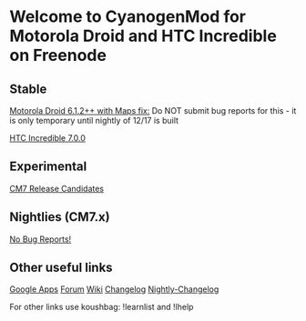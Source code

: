 Welcome to CyanogenMod for Motorola Droid and HTC Incredible on Freenode
===========

Stable
------------------
[Motorola Droid 6.1.2++ with Maps fix:](http://bit.ly/iftEwK)
Do NOT submit bug reports for this - it is only temporary until nightly of 12/17 is built

[HTC Incredible 7.0.0](http://goo.gl/rT8YD)

Experimental
------------------
[CM7 Release Candidates](http://goo.gl/SAcG)

Nightlies (CM7.x)
------------------
[No Bug Reports!](http://goo.gl/kKxxd)

Other useful links
------------------

[Google Apps](http://goo-inside.me/gapps/)
[Forum](http://goo.gl/WpNQ)
[Wiki](http://goo.gl/fUQ4)
[Changelog](http://goo.gl/vCoz)
[Nightly-Changelog](http://twitter.com/#!/cmsrc)

For other links use koushbag: !learnlist and !lhelp

